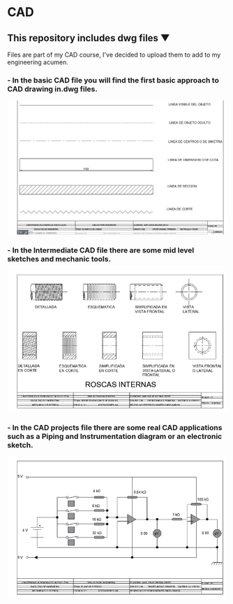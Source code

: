 # CAD
## This repository includes dwg files ▼
 Files are part of my CAD course, I've decided to upload them to add to my engineering acumen.

### - In the basic CAD file you will find the first basic approach to CAD drawing in.dwg files.
<img src="Images/plano1.PNG" width="600" >

### - In the Intermediate CAD file there are some mid level sketches and mechanic tools.
<img src="Images/plano2.PNG" width="600" >

### - In the CAD projects file there are some real CAD applications such as a Piping and Instrumentation diagram or an electronic sketch.
<img src="Images/plano3.PNG" width="600" >
